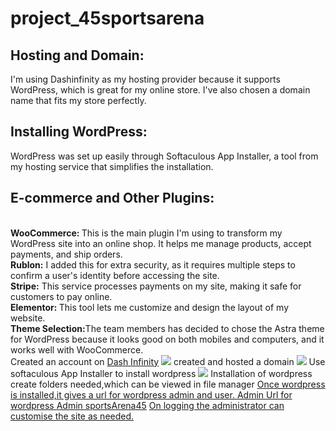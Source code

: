 # project_45sportsarena

<h2>Hosting and Domain:</h2> I'm using Dashinfinity as my hosting provider because it supports WordPress, which is great for my online store. I've also chosen a domain name that fits my store perfectly.<br>
<h2>Installing WordPress:</h2> WordPress was set up easily through Softaculous App Installer, a tool from my hosting service that simplifies the installation.
<h2>E-commerce and Other Plugins:</h2><br>
<b>WooCommerce: </b>This is the main plugin I'm using to transform my WordPress site into an online shop. It helps me manage products, accept payments, and ship orders.<br>
<b>Rublon:</b> I added this for extra security, as it requires multiple steps to confirm a user's identity before accessing the site.<br>
<b>Stripe:</b> This service processes payments on my site, making it safe for customers to pay online.<br>
<b>Elementor: </b>This tool lets me customize and design the layout of my website.<br>
<b>Theme Selection:</b>The team members has decided to chose the Astra theme for WordPress because it looks good on both mobiles and computers, and it works well with WooCommerce.<br>
Created an account on <a href="https://dash.infinityfree.com/">Dash Infinity</a>
<img src="https://github.com/Loukya-1526/project_45sportsarena/assets/167448812/cafbae8b-0a5b-4354-ab7d-3d0430c9d9c8">
created and hosted a domain
<img src="https://github.com/Loukya-1526/project_45sportsarena/assets/167448812/8867b016-2e11-4dc5-bdfe-f6fe8d85fcb2">
Use softaculous App Installer to install wordpress
<img src="https://github.com/Loukya-1526/project_45sportsarena/assets/167448812/0c30c460-a2ba-411e-bb9a-86262b885a4e">
Installation of wordpress create folders needed,which can be viewed in file manager
<a href="https://github.com/Loukya-1526/project_45sportsarena/assets/167448812/9cc01a63-a721-410d-9feb-ccc62c1f798d">
Once wordpress is installed,it gives a url for wordpress admin and user.
Admin Url for wordpress <a href="https://sportsarena45.infinityfreeapp.com/wp-admin">Admin sportsArena45</a>
<a href="https://github.com/Loukya-1526/project_45sportsarena/assets/167448812/59e9eacb-f075-4fc5-94a1-175c4326db1f">
On logging the administrator can customise the site as needed.





